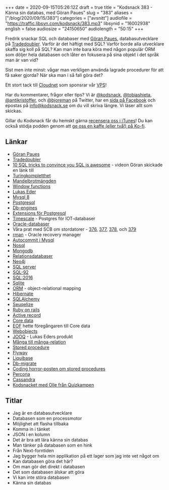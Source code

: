 +++
date = 2020-09-15T05:26:12Z
draft = true
title = "Kodsnack 383 - Känna sin databas, med Göran Paues"
slug = "383"
aliases = ["/blog/2020/09/15/383"]
categories = ["avsnitt"]
audiofile = "https://traffic.libsyn.com/kodsnack/383.mp3"
libsynid = "16002938"
english = false
audiosize = "24150650"
audiolength = "50:15" 
+++

Fredrik snackar SQL och databaser med [Göran Paues](https://twitter.com/guran_75), databasutvecklare på [Tradedoubler](https://sverigesradio.se/avsnitt/1528248). Varför är det häftigt med SQL? Varför borde alla utvecklare skaffa sig koll på SQL? Kan man inte bara köra med någon populär ORM som döljer hela databasen och låter en fokusera på sina objekt i det språk man är van vid?

Sist men inte minst: vågar man verkligen använda lagrade procedurer för att få saker gjorda? När ska man i så fall göra det?

Ett stort tack till [Cloudnet](http://www.cloudnet.se) som sponsrar vår [VPS](http://en.wikipedia.org/wiki/Virtual_private_server)!

Har du kommentarer, frågor eller tips? Vi är [@kodsnack](https://www.twitter.com/kodsnack), [@tobiashieta](https://www.twitter.com/tobiashieta), [@antikristoffer](https://www.twitter.com/antikristoffer), och [@bjoreman](https://www.twitter.com/bjoreman) på Twitter, har en [sida på Facebook](https://www.facebook.com/kodsnack) och epostas på [info@kodsnack.se](mailto:info@kodsnack.se) om du vill skriva längre. Vi läser allt som skickas.

Gillar du Kodsnack får du hemskt gärna [recensera oss i iTunes](http://itunes.apple.com/se/podcast/kodsnack/id561631498?l=en)! Du kan också stödja podden genom att <a href="https://ko-fi.com/kodsnack" rel="payment">ge oss en kaffe (eller två!) på Ko-fi</a>.

## Länkar ##
* [Göran Paues](https://twitter.com/guran_75)
* [Tradedoubler](https://sverigesradio.se/avsnitt/1528248)
* [10 SQL tricks to convince you SQL is awesome](https://www.youtube.com/watch?v=mgipNdAgQ3o) - videon Göran skickade en länk till
* [Turingkompletthet](https://en.wikipedia.org/wiki/Turing_completeness)
* [Mandelbrotmängden](https://en.wikipedia.org/wiki/Mandelbrot_set)
* [Window functions](https://en.wikipedia.org/wiki/Select_%28SQL%29#Limiting_result_rows)
* [Lukas Eder](https://twitter.com/lukaseder)
* [Mysql 8](https://dev.mysql.com/doc/relnotes/mysql/8.0/en/)
* [Postgresql](https://en.wikipedia.org/wiki/PostgreSQL)
* [Db-engines](https://db-engines.com/en/)
* [Extensions för Postgresql](https://www.postgresql.org/docs/9.5/external-extensions.html)
* [Timescale](https://www.timescale.com/) - Postgres för IOT-databaser
* [Oracle-databaser](https://en.wikipedia.org/wiki/Oracle_Database)
* Våra prat med SCB om stordatorer - [376](https://kodsnack.se/376/), [377](https://kodsnack.se/377/), [378](https://kodsnack.se/378/), och [379](https://kodsnack.se/379/)
* [rman](https://www.oracle.com/se/database/technologies/high-availability/rman.html) - Oracle recovery manager
* [Autocommit i Mysql](https://dev.mysql.com/doc/refman/8.0/en/innodb-autocommit-commit-rollback.html)
* [Nosql](https://en.wikipedia.org/wiki/NoSQL)
* [Mongodb](https://en.wikipedia.org/wiki/MongoDB)
* [Relationsdatabaser](https://en.wikipedia.org/wiki/Relational_database)
* [Neo4j](https://en.wikipedia.org/wiki/Neo4j)
* [SQL server](https://en.wikipedia.org/wiki/Microsoft_SQL_Server)
* [SQL-92](https://en.wikipedia.org/wiki/SQL-92)
* [SQL:2016](https://en.wikipedia.org/wiki/SQL:2016)
* [Sqlite](https://en.wikipedia.org/wiki/SQLite)
* [ORM](https://en.wikipedia.org/wiki/Object-relational_mapping) - object-relational mapping
* [Hibernate](https://en.wikipedia.org/wiki/Hibernate_%28framework%29)
* [SQLAlchemy](https://www.sqlalchemy.org/)
* [Seuqelize](https://sequelize.org/)
* [Ruby on rails](https://en.wikipedia.org/wiki/Ruby_on_Rails)
* [Active record](https://guides.rubyonrails.org/active_record_basics.html)
* [Core data](https://en.wikipedia.org/wiki/Core_Data)
* [EOF](https://en.wikipedia.org/wiki/Enterprise_Objects_Framework) hette föregångaren till Core data
* [Webobjects](https://en.wikipedia.org/wiki/WebObjects)
* [JOOQ](https://www.jooq.org/) - Lukas Eders produkt
* [Många till många-relation](https://en.wikipedia.org/wiki/Many-to-many_%28data_model%29)
* [Stored procedure](https://en.wikipedia.org/wiki/Stored_procedure)
* [Flyway](https://flywaydb.org/)
* [Liquibase](https://www.liquibase.org/)
* [Db-migrate](https://db-migrate.readthedocs.io/en/latest/Getting%20Started/usage/)
* [Coding horror-posten om stored procedures](https://blog.codinghorror.com/who-needs-stored-procedures-anyways/)
* [Percona](https://en.wikipedia.org/wiki/Percona_Server_for_MySQL)
* [Cassandra](https://en.wikipedia.org/wiki/Apache_Cassandra)
* [Kodsnacket med Olle från Quizkampen](https://kodsnack.se/163/)

## Titlar ##
* Jag är en databasutvecklare
* Databasen som en processmotor
* Möjlighet att flasha tillbaka
* Komma in i tänket
* JSON i en kolumn
* Det är bra att lära känna sin databas
* Man tänker på databasen som en hink
* Från Next-forntiden
* Jag bygger hela min applikation på ett lager som jag inte vet något om
* Kan databasen göra det här?
* Om man gör det direkt i databasen
* Det som databasen älskar att göra
* Vi kan inte störa databasen
* Känna sin databas
